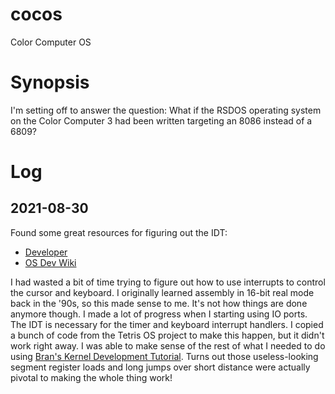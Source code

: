 # cocos
Color Computer OS

# Synopsis

I'm setting off to answer the question:
What if the RSDOS operating system on the Color Computer 3 had been written targeting an 8086 instead of a 6809?

# Log

## 2021-08-30

Found some great resources for figuring out the IDT:
* [Developer](http://www.osdever.net/tutorials/)
* [OS Dev Wiki](https://wiki.osdev.org/)

I had wasted a bit of time trying to figure out how to use interrupts to control the cursor and keyboard.  I originally learned assembly in 16-bit real mode back in the '90s, so this made sense to me.  It's not how things are done anymore though.  I made a lot of progress when I starting using IO ports.  The IDT is necessary for the timer and keyboard interrupt handlers.  I copied a bunch of code from the Tetris OS project to make this happen, but it didn't work right away.  I was able to make sense of the rest of what I needed to do using [Bran's Kernel Development Tutorial](http://www.osdever.net/tutorials/view/brans-kernel-development-tutorial).  Turns out those useless-looking segment register loads and long jumps over short distance were actually pivotal to making the whole thing work!

